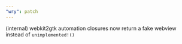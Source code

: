 ```yaml
---
"wry": patch
---
```


(internal) webkit2gtk automation closures now return a fake webview instead of `unimplemented!()`